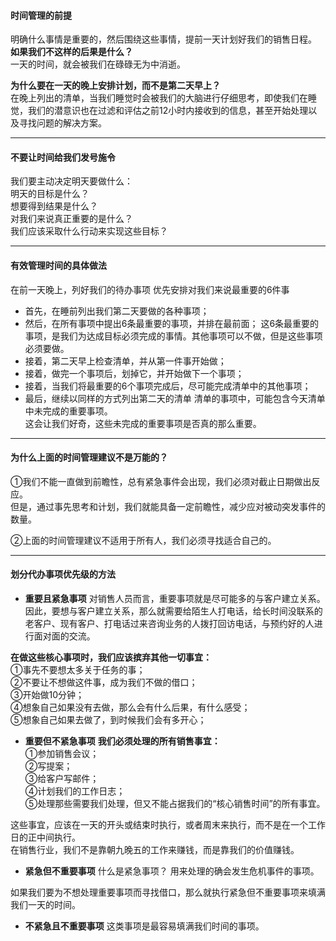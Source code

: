 #### 时间管理的前提
明确什么事情是重要的，然后围绕这些事情，提前一天计划好我们的销售日程。    
**如果我们不这样的后果是什么？**     
一天的时间，就会被我们在碌碌无为中消逝。
    
**为什么要在一天的晚上安排计划，而不是第二天早上？**    
在晚上列出的清单，当我们睡觉时会被我们的大脑进行仔细思考，即使我们在睡觉，我们的潜意识也在过滤和评估之前12小时内接收到的信息，甚至开始处理以及寻找问题的解决方案。
     
****
	 
#### 不要让时间给我们发号施令
我们要主动决定明天要做什么：    
明天的目标是什么？    
想要得到结果是什么？    
对我们来说真正重要的是什么？        
我们应该采取什么行动来实现这些目标？    
    
  ****  
#### 有效管理时间的具体做法
在前一天晚上，列好我们的待办事项
优先安排对我们来说最重要的6件事

- 首先，在睡前列出我们第二天要做的各种事项；
- 然后，在所有事项中提出6条最重要的事项，并排在最前面；
这6条最重要的事项，是我们为达成目标必须完成的事情。其他事项可以不做，但是这些事项必须要做。
- 接着，第二天早上检查清单，并从第一件事开始做；
- 接着，做完一个事项后，划掉它，并开始做下一个事项；
- 接着，当我们将最重要的6个事项完成后，尽可能完成清单中的其他事项；
- 最后，继续以同样的方式列出第二天的清单
清单的事项中，可能包含今天清单中未完成的重要事项。   
这会让我们好奇，这些未完成的重要事项是否真的那么重要。
    
****
    
#### 为什么上面的时间管理建议不是万能的？
①我们不能一直做到前瞻性，总有紧急事件会出现，我们必须对截止日期做出反应。    
但是，通过事先思考和计划，我们就能具备一定前瞻性，减少应对被动突发事件的数量。
             
②上面的时间管理建议不适用于所有人，我们必须寻找适合自己的。
     
******
#### 划分代办事项优先级的方法
- **重要且紧急事项**
对销售人员而言，重要事项就是尽可能多的与客户建立关系。      
因此，要想与客户建立关系，那么就需要给陌生人打电话，给长时间没联系的老客户、现有客户、打电话过来咨询业务的人拨打回访电话，与预约好的人进行面对面的交流。      
     
**在做这些核心事项时，我们应该摈弃其他一切事宜：**      
①事先不要想太多关于任务的事；    
②不要让不想做这件事，成为我们不做的借口；     
③开始做10分钟；    
④想象自己如果没有去做，那么会有什么后果，有什么感受；    
⑤想象自己如果去做了，到时候我们会有多开心；    
- **重要但不紧急事项**
**我们必须处理的所有销售事宜：**    
①参加销售会议；    
②写提案；    
③给客户写邮件；     
④计划我们的工作日志；    
⑤处理那些需要我们处理，但又不能占据我们的“核心销售时间”的所有事宜。    
     
这些事宜，应该在一天的开头或结束时执行，或者周末来执行，而不是在一个工作日的正中间执行。    
在销售行业，我们不是靠朝九晚五的工作来赚钱，而是靠我们的价值赚钱。
- **紧急但不重要事项**
什么是紧急事项？
用来处理的确会发生危机事件的事项。
     
如果我们要为不想处理重要事项而寻找借口，那么就执行紧急但不重要事项来填满我们一天的时间。
- **不紧急且不重要事项**
这类事项是最容易填满我们时间的事项。